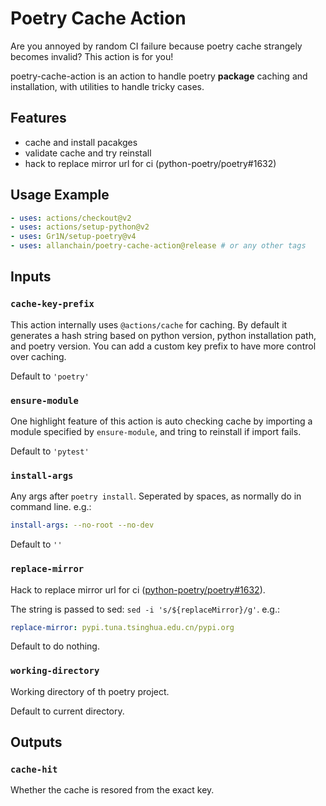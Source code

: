 # Poetry Cache Action

Are you annoyed by random CI failure because poetry cache strangely becomes invalid? This action is for you!

poetry-cache-action is an action to handle poetry **package** caching and installation, with utilities to handle tricky cases.

## Features

- cache and install pacakges
- validate cache and try reinstall
- hack to replace mirror url for ci (python-poetry/poetry#1632)

## Usage Example

```yaml
- uses: actions/checkout@v2
- uses: actions/setup-python@v2
- uses: Gr1N/setup-poetry@v4
- uses: allanchain/poetry-cache-action@release # or any other tags
```

## Inputs

### `cache-key-prefix`

This action internally uses `@actions/cache` for caching. By default it generates a hash string based on python version, python installation path, and poetry version. You can add a custom key prefix to have more control over caching.

Default to `'poetry'`

### `ensure-module`

One highlight feature of this action is auto checking cache by importing a module specified by `ensure-module`, and tring to reinstall if import fails.

Default to `'pytest'`

### `install-args`

Any args after `poetry install`. Seperated by spaces, as normally do in command line. e.g.:

```yaml
install-args: --no-root --no-dev
```

Default to `''`

### `replace-mirror`

Hack to replace mirror url for ci ([python-poetry/poetry#1632](https://github.com/python-poetry/poetry/issues/1632)).

The string is passed to sed: `sed -i 's/${replaceMirror}/g'`. e.g.:

```yaml
replace-mirror: pypi.tuna.tsinghua.edu.cn/pypi.org
```

Default to do nothing.

### `working-directory`

Working directory of th poetry project.

Default to current directory.


## Outputs

### `cache-hit`

Whether the cache is resored from the exact key.
